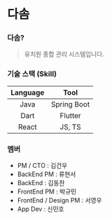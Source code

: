 # 다솜

### 다솜?
> 유치원 종합 관리 시스템입니다.

### 기술 스택 (Skill)
| Language  |      Tool      |
|:--------:|:---------------:|
|  Java  | Spring Boot |
|  Dart | Flutter |
|  React | JS, TS |


### 멤버
- PM / CTO : 김건우
- BackEnd PM : 류현서
- BackEnd : 김동찬
- FrontEnd PM : 박규민
- FrontEnd / Design PM : 서영우
- App Dev : 신민호


